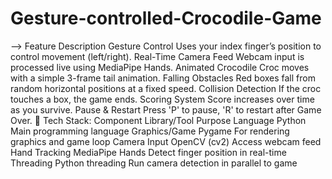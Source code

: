 # Gesture-controlled-Crocodile-Game
--> Feature	Description
Gesture Control	Uses your index finger’s position to control movement (left/right).
Real-Time Camera Feed	Webcam input is processed live using MediaPipe Hands.
Animated Crocodile	Croc moves with a simple 3-frame tail animation.
Falling Obstacles	Red boxes fall from random horizontal positions at a fixed speed.
Collision Detection	If the croc touches a box, the game ends.
Scoring System	Score increases over time as you survive.
Pause & Restart	Press 'P' to pause, 'R' to restart after Game Over.
🧱 Tech Stack:
Component	Library/Tool	Purpose
Language	Python	Main programming language
Graphics/Game	Pygame	For rendering graphics and game loop
Camera Input	OpenCV (cv2)	Access webcam feed
Hand Tracking	MediaPipe Hands	Detect finger position in real-time
Threading	Python threading	Run camera detection in parallel to game
